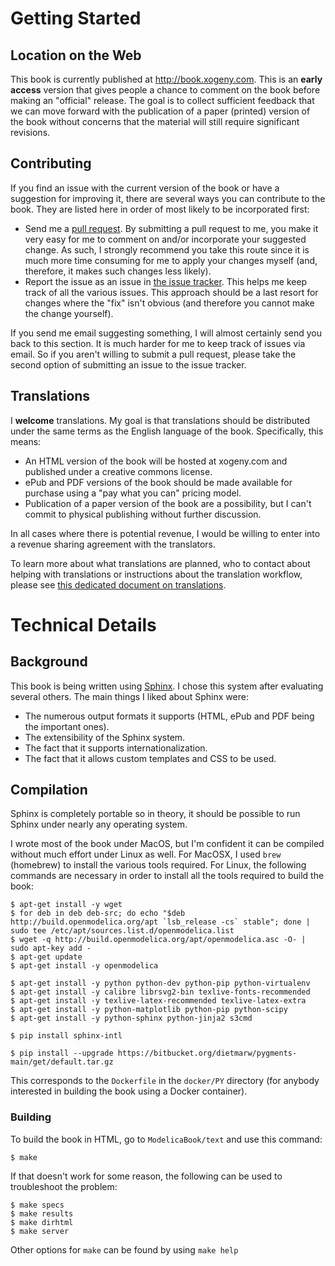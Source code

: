 # Getting Started

## Location on the Web

This book is currently published at http://book.xogeny.com.  This
is an **early access** version that gives people a chance to comment
on the book before making an "official" release.  The goal is to
collect sufficient feedback that we can move forward with the
publication of a paper (printed) version of the book without concerns
that the material will still require significant revisions.

## Contributing

If you find an issue with the current version of the book or have a
suggestion for improving it, there are several ways you can contribute
to the book.  They are listed here in order of most likely to be
incorporated first:

  * Send me a [pull
    request](https://help.github.com/articles/using-pull-requests).
    By submitting a pull request to me, you make it very easy for me
    to comment on and/or incorporate your suggested change.  As such,
    I strongly recommend you take this route since it is much more
    time consuming for me to apply your changes myself (and,
    therefore, it makes such changes less likely).
  * Report the issue as an issue in [the issue
    tracker](https://github.com/xogeny/ModelicaBook/issues).  This
    helps me keep track of all the various issues.  This approach
    should be a last resort for changes where the "fix" isn't obvious
    (and therefore you cannot make the change yourself).

If you send me email suggesting something, I will almost certainly
send you back to this section.  It is much harder for me to keep track
of issues via email.  So if you aren't willing to submit a pull
request, please take the second option of submitting an issue to the
issue tracker.

## Translations

I **welcome** translations.  My goal is that translations should be
distributed under the same terms as the English language of the book.
Specifically, this means:

  * An HTML version of the book will be hosted at xogeny.com and
    published under a creative commons license.
  * ePub and PDF versions of the book should be made available for
    purchase using a "pay what you can" pricing model.
  * Publication of a paper version of the book are a possibility, but
    I can't commit to physical publishing without further discussion.

In all cases where there is potential revenue, I would be willing to
enter into a revenue sharing agreement with the translators.

To learn more about what translations are planned, who to contact
about helping with translations or instructions about the translation
workflow, please see [this dedicated document on
translations](https://github.com/xogeny/ModelicaBook/blob/master/TRANSLATION.md).

# Technical Details

## Background

This book is being written using [Sphinx](http://sphinx-doc.org/).  I
chose this system after evaluating several others.  The main things I
liked about Sphinx were:

  * The numerous output formats it supports (HTML, ePub and PDF being
    the important ones).
  * The extensibility of the Sphinx system.
  * The fact that it supports internationalization.
  * The fact that it allows custom templates and CSS to be used.

## Compilation

Sphinx is completely portable so in theory, it should be possible to
run Sphinx under nearly any operating system.

I wrote most of the book under MacOS, but I'm confident it can be
compiled without much effort under Linux as well.  For MacOSX, I used
`brew` (homebrew) to install the various tools required.  For Linux,
the following commands are necessary in order to install all the tools
required to build the book:

```
$ apt-get install -y wget
$ for deb in deb deb-src; do echo "$deb http://build.openmodelica.org/apt `lsb_release -cs` stable"; done | sudo tee /etc/apt/sources.list.d/openmodelica.list
$ wget -q http://build.openmodelica.org/apt/openmodelica.asc -O- | sudo apt-key add - 
$ apt-get update
$ apt-get install -y openmodelica

$ apt-get install -y python python-dev python-pip python-virtualenv
$ apt-get install -y calibre librsvg2-bin texlive-fonts-recommended
$ apt-get install -y texlive-latex-recommended texlive-latex-extra
$ apt-get install -y python-matplotlib python-pip python-scipy
$ apt-get install -y python-sphinx python-jinja2 s3cmd

$ pip install sphinx-intl

$ pip install --upgrade https://bitbucket.org/dietmarw/pygments-main/get/default.tar.gz
```

This corresponds to the `Dockerfile` in the `docker/PY` directory (for
anybody interested in building the book using a Docker container).

### Building

To build the book in HTML, go to `ModelicaBook/text` and use this command:

    $ make

If that doesn't work for some reason, the following can be used to troubleshoot the problem:

    $ make specs
    $ make results
    $ make dirhtml
    $ make server

Other options for `make` can be found by using `make help`
